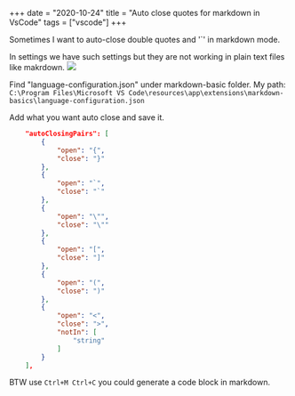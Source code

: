 +++ 
date = "2020-10-24"
title = "Auto close quotes for markdown in VsCode"
tags = ["vscode"]
+++

Sometimes I want to auto-close double quotes and '`' in markdown mode.

In settings we have such settings but they are not working in plain text files like makrdown.
![](https://i.imgur.com/mo59ZXA.png)

Find "language-configuration.json" under markdown-basic folder.
My path: `C:\Program Files\Microsoft VS Code\resources\app\extensions\markdown-basics\language-configuration.json`

Add what you want auto close and save it.
```json
    "autoClosingPairs": [
        {
            "open": "{",
            "close": "}"
        },
        {
            "open": "`",
            "close": "`"
        },
        {
            "open": "\"",
            "close": "\""
        },
        {
            "open": "[",
            "close": "]"
        },
        {
            "open": "(",
            "close": ")"
        },
        {
            "open": "<",
            "close": ">",
            "notIn": [
                "string"
            ]
        }
    ],
```

BTW use `Ctrl+M Ctrl+C` you could generate a code block in markdown. 